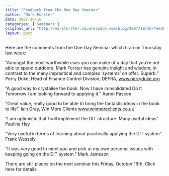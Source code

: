 ```yaml
---
title: "Feedback from the One Day Seminar"
author: "Mark Forster"
date: 2007-10-16
categories: ['Seminars']
original_url: "http://markforster.squarespace.com/blog/2007/10/16/feedback-from-the-one-day-seminar.html"
layout: post
---
```


Here are the comments from the One Day Seminar which I ran on Thursday last week:

“Amongst the most worthwhile uses you can make of a day that you’re not able to spend outdoors. Mark Forster has genuine insight and wisdom, in contrast to the many impractical and complex ‘systems’ on offer. Superb.” Perry Duke, Head of Finance Control Division, DEFRA, www.perryduke.org

“A good way to crystalise the book. Now I have consolidated Do It Tomorrow I am looking forward to applying it.” Aaron Pascoe

“Great value, really good to be able to bring the fantastic ideas in the book to life”. Iain Gray, Win More Clients www.winmoreclients.co.uk

“I am optimistic that I will implement the DIT structure. Many useful ideas”. Pauline Hay

“Very useful in terms of learning about practically applying the DIT system”. Frank Wessely

“It was very good to meet you and pick at my own personal issues with keeping going on the DIT system.” Mark Jameson

There are still places on the next seminar this Friday, October 19th. Click here for details.
